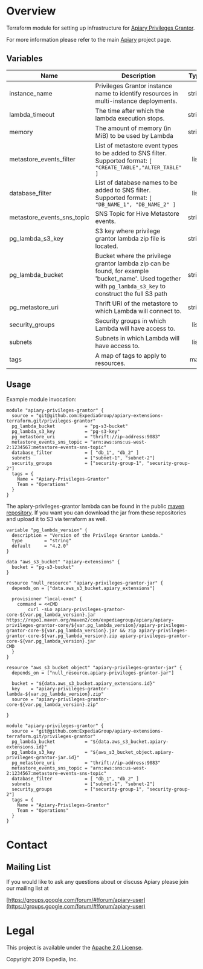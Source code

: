 # Overview

Terraform module for setting up infrastructure for [Apiary Privileges Grantor](https://github.com/ExpediaGroup/apiary-extensions/tree/master/apiary-metastore-events/apiary-metastore-consumers/privileges-grantor).

For more information please refer to the main [Apiary](https://github.com/ExpediaInc/apiary) project page.

## Variables

| Name | Description | Type | Default | Required |
|------|-------------|:----:|:-----:|:-----:|
| instance\_name | Privileges Grantor instance name to identify resources in multi-instance deployments. | string | `""` | no |
| lambda\_timeout | The time after which the lambda execution stops. | string | `"200"` | no |
| memory | The amount of memory (in MiB) to be used by Lambda | string | `"512"` | no |
| metastore\_events\_filter | List of metastore event types to be added to SNS filter. Supported format: `[ "CREATE_TABLE","ALTER_TABLE" ]` | list | `[ "CREATE_TABLE", "ALTER_TABLE" ]` | no |
| database\_filter | List of database names to be added to SNS filter. Supported format: `[ "DB_NAME_1", "DB_NAME_2" ]` | list | n/a | yes |
| metastore\_events\_sns\_topic | SNS Topic for Hive Metastore events. | string | n/a | yes |
| pg\_lambda\_s3\_key | S3 key where privilege grantor lambda zip file is located. | string | n/a | yes |
| pg\_lambda\_bucket | Bucket where the privilege grantor lambda zip can be found, for example 'bucket\_name'. Used together with `pg_lambda_s3_key` to construct the full S3 path  | string | n/a | yes |
| pg\_metastore\_uri | Thrift URI of the metastore to which Lambda will connect to. | string | n/a | yes |
| security\_groups | Security groups in which Lambda will have access to. | list | n/a | yes |
| subnets | Subnets in which Lambda will have access to. | list | n/a | yes |
| tags | A map of tags to apply to resources. | map | `<map>` | no |

## Usage

Example module invocation:
```
module "apiary-privileges-grantor" {
  source = "git@github.com:ExpediaGroup/apiary-extensions-terraform.git/privileges-grantor"
  pg_lambda_bucket           = "pg-s3-bucket"
  pg_lambda_s3_key           = "pg-s3-key"
  pg_metastore_uri           = "thrift://ip-address:9083"
  metastore_events_sns_topic = "arn:aws:sns:us-west-2:1234567:metastore-events-sns-topic"
  database_filter            = [ "db_1", "db_2" ]
  subnets                    = ["subnet-1", "subnet-2"]
  security_groups            = ["security-group-1", "security-group-2"]
  tags = {
    Name = "Apiary-Privileges-Grantor"
    Team = "Operations"
  }
}

```

The apiary-privileges-grantor lambda can be found in the public [maven repository](https://mvnrepository.com/artifact/com.expediagroup.apiary/apiary-privileges-grantor-lambda).
If you want you can download the jar from these repositories and upload it to S3 via terraform as well.

```
variable "pg_lambda_version" {
  description = "Version of the Privilege Grantor Lambda."
  type        = "string"
  default     = "4.2.0"
}

data "aws_s3_bucket" "apiary-extensions" {
  bucket = "pg-s3-bucket"
}

resource "null_resource" "apiary-privileges-grantor-jar" {
  depends_on = ["data.aws_s3_bucket.apiary_extensions"]

  provisioner "local-exec" {
    command = <<CMD
        curl -sLo apiary-privileges-grantor-core-${var.pg_lambda_version}.jar https://repo1.maven.org/maven2/com/expediagroup/apiary/apiary-privileges-grantor-core/${var.pg_lambda_version}/apiary-privileges-grantor-core-${var.pg_lambda_version}.jar && zip apiary-privileges-grantor-core-${var.pg_lambda_version}.zip apiary-privileges-grantor-core-${var.pg_lambda_version}.jar
CMD
  }
}

resource "aws_s3_bucket_object" "apiary-privileges-grantor-jar" {
  depends_on = ["null_resource.apiary-privileges-grantor-jar"]

  bucket = "${data.aws_s3_bucket.apiary_extensions.id}"
  key    = "apiary-privileges-grantor-lambda-${var.pg_lambda_version}.zip"
  source = "apiary-privileges-grantor-core-${var.pg_lambda_version}.zip"

}

module "apiary-privileges-grantor" {
  source = "git@github.com:ExpediaGroup/apiary-extensions-terraform.git/privileges-grantor"
  pg_lambda_bucket           = "${data.aws_s3_bucket.apiary-extensions.id}"
  pg_lambda_s3_key           = "${aws_s3_bucket_object.apiary-privileges-grantor-jar.id}"
  pg_metastore_uri           = "thrift://ip-address:9083"
  metastore_events_sns_topic = "arn:aws:sns:us-west-2:1234567:metastore-events-sns-topic"
  database_filter            = [ "db_1", "db_2" ]
  subnets                    = ["subnet-1", "subnet-2"]
  security_groups            = ["security-group-1", "security-group-2"]
  tags = {
    Name = "Apiary-Privileges-Grantor"
    Team = "Operations"
  }
}
``` 

# Contact

## Mailing List
If you would like to ask any questions about or discuss Apiary please join our mailing list at

  [https://groups.google.com/forum/#!forum/apiary-user](https://groups.google.com/forum/#!forum/apiary-user)

# Legal
This project is available under the [Apache 2.0 License](http://www.apache.org/licenses/LICENSE-2.0.html).

Copyright 2019 Expedia, Inc.
